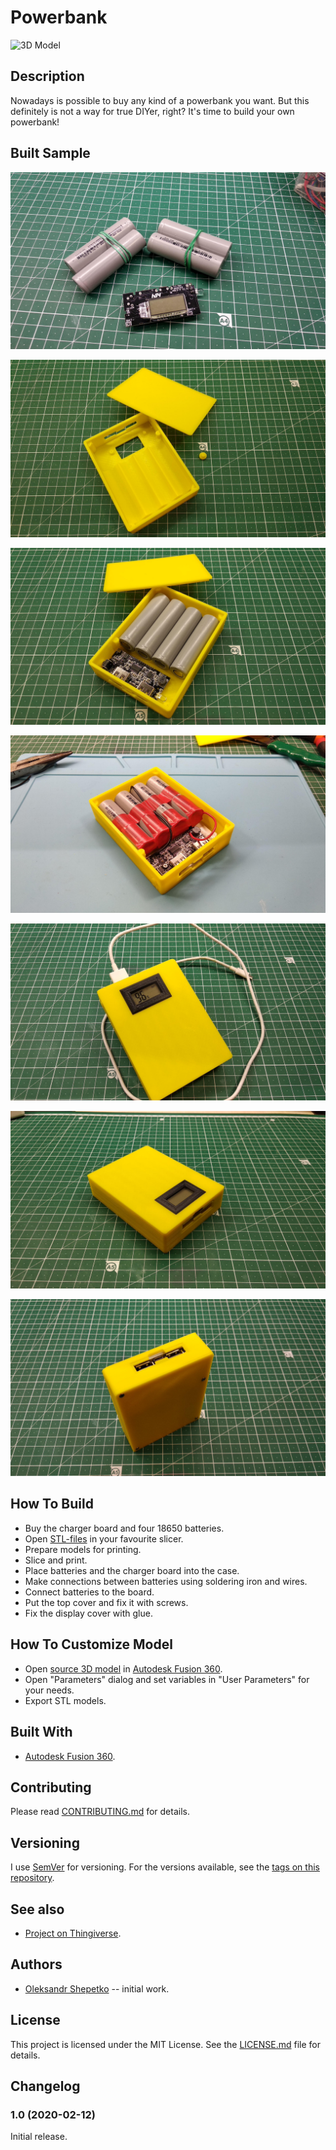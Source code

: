 # Powerbank


![3D Model](img/05.png)


## Description  

Nowadays is possible to buy any kind of a powerbank you want. But this definitely is not a way for true DIYer, right?
It's time to build your own powerbank!


## Built Sample

![Build sample 1](img/01.jpg)

![Build sample 2](img/02.jpg)

![Build sample 3](img/03.jpg)

![Build sample 4](img/04.jpg)

![Build sample 5](img/05.jpg)

![Build sample 6](img/06.jpg)

![Build sample 7](img/07.jpg)


## How To Build

- Buy the charger board and four 18650 batteries.
- Open [STL-files](stl/) in your favourite slicer.
- Prepare models for printing.
- Slice and print.
- Place batteries and the charger board into the case.
- Make connections between batteries using soldering iron and wires.
- Connect batteries to the board.
- Put the top cover and fix it with screws.
- Fix the display cover with glue.


## How To Customize Model

- Open [source 3D model](src/PowerBank.f3d) in [Autodesk Fusion 360].
- Open "Parameters" dialog and set variables in "User Parameters" for your needs.
- Export STL models.


## Built With

- [Autodesk Fusion 360].


## Contributing

Please read [CONTRIBUTING.md](CONTRIBUTING.md) for details.


## Versioning

I use [SemVer](http://semver.org/) for versioning. For the versions available, see the
[tags on this repository](https://github.com/ashep/powerbank/tags).


## See also

- [Project on Thingiverse](https://www.thingiverse.com/thing:4157725).
 

## Authors

* [Oleksandr Shepetko](https://shepetko.com) -- initial work.


## License

This project is licensed under the MIT License. See the [LICENSE.md](LICENSE.md) file for details.


## Changelog


### 1.0 (2020-02-12)

Initial release.


[Autodesk Fusion 360]: https://www.autodesk.com/products/fusion-360/overview